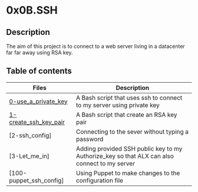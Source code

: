 # 0x0B.SSH 

## Description
The aim of this project is to connect to a web server living in a datacenter far far away using RSA key.

## Table of contents
Files | Description
----- | -----------
[0-use_a_private_key](./0-use_a_private_key) | A Bash script that uses ssh to connect to my server using private key
[1-create_ssh_key_pair](./1-create_ssh_key_pair) | A Bash script that create an RSA key pair 
[2-ssh_config]| Connecting to the sever without typing a password
[3-Let_me_in] | Adding provided SSH public key to my Authorize_key so that ALX can also connect to my server
[100-puppet_ssh_config] | Using Puppet to make changes to the configuration file
